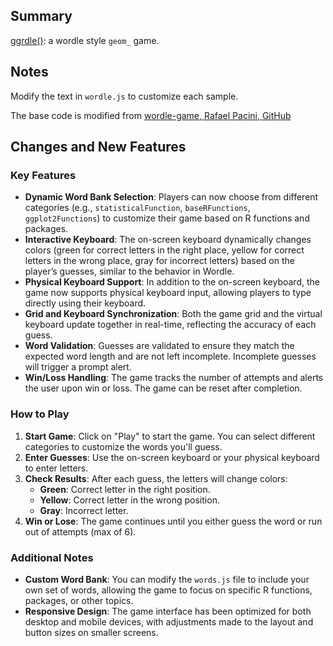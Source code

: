 ## Summary

[ggrdle()](https://statbiscuit.github.io/mini_games/ggrdle/index.html): a wordle style `geom_` game.

## Notes

Modify the text in `wordle.js` to customize each sample.

The base code is modified from [wordle-game, Rafael Pacini, GitHub](https://github.com/rafaelpacinii/wordle-game/tree/main)

## Changes and New Features

### Key Features
- **Dynamic Word Bank Selection**: Players can now choose from different categories (e.g., `statisticalFunction`, `baseRFunctions`, `ggplot2Functions`) to customize their game based on R functions and packages.
- **Interactive Keyboard**: The on-screen keyboard dynamically changes colors (green for correct letters in the right place, yellow for correct letters in the wrong place, gray for incorrect letters) based on the player’s guesses, similar to the behavior in Wordle.
- **Physical Keyboard Support**: In addition to the on-screen keyboard, the game now supports physical keyboard input, allowing players to type directly using their keyboard.
- **Grid and Keyboard Synchronization**: Both the game grid and the virtual keyboard update together in real-time, reflecting the accuracy of each guess.
- **Word Validation**: Guesses are validated to ensure they match the expected word length and are not left incomplete. Incomplete guesses will trigger a prompt alert.
- **Win/Loss Handling**: The game tracks the number of attempts and alerts the user upon win or loss. The game can be reset after completion.

### How to Play
1. **Start Game**: Click on "Play" to start the game. You can select different categories to customize the words you'll guess.
2. **Enter Guesses**: Use the on-screen keyboard or your physical keyboard to enter letters.
3. **Check Results**: After each guess, the letters will change colors:
   - **Green**: Correct letter in the right position.
   - **Yellow**: Correct letter in the wrong position.
   - **Gray**: Incorrect letter.
4. **Win or Lose**: The game continues until you either guess the word or run out of attempts (max of 6).

### Additional Notes
- **Custom Word Bank**: You can modify the `words.js` file to include your own set of words, allowing the game to focus on specific R functions, packages, or other topics.
- **Responsive Design**: The game interface has been optimized for both desktop and mobile devices, with adjustments made to the layout and button sizes on smaller screens.
